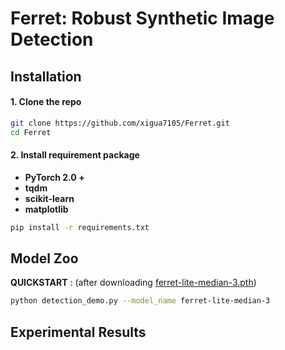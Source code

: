 # Ferret: Robust Synthetic Image Detection

## Installation
#### 1. Clone the repo
```bash
git clone https://github.com/xigua7105/Ferret.git
cd Ferret
```

#### 2. Install requirement package
- **PyTorch 2.0 +**
- **tqdm**
- **scikit-learn**
- **matplotlib**

```bash 
pip install -r requirements.txt
```

## Model Zoo

**QUICKSTART** : (after downloading [ferret-lite-median-3.pth]())
```bash 
python detection_demo.py --model_name ferret-lite-median-3
```

## Experimental Results
